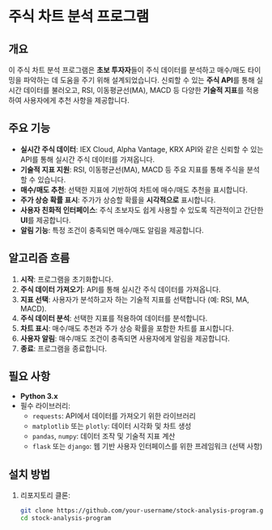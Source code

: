 # 주식 차트 분석 프로그램

## 개요
이 주식 차트 분석 프로그램은 **초보 투자자**들이 주식 데이터를 분석하고 매수/매도 타이밍을 파악하는 데 도움을 주기 위해 설계되었습니다. 신뢰할 수 있는 **주식 API**를 통해 실시간 데이터를 불러오고, RSI, 이동평균선(MA), MACD 등 다양한 **기술적 지표**를 적용하여 사용자에게 추천 사항을 제공합니다.

## 주요 기능
- **실시간 주식 데이터**: IEX Cloud, Alpha Vantage, KRX API와 같은 신뢰할 수 있는 API를 통해 실시간 주식 데이터를 가져옵니다.
- **기술적 지표 지원**: RSI, 이동평균선(MA), MACD 등 주요 지표를 통해 주식을 분석할 수 있습니다.
- **매수/매도 추천**: 선택한 지표에 기반하여 차트에 매수/매도 추천을 표시합니다.
- **주가 상승 확률 표시**: 주가가 상승할 확률을 **시각적으로** 표시합니다.
- **사용자 친화적 인터페이스**: 주식 초보자도 쉽게 사용할 수 있도록 직관적이고 간단한 **UI**를 제공합니다.
- **알림 기능**: 특정 조건이 충족되면 매수/매도 알림을 제공합니다.

## 알고리즘 흐름
1. **시작**: 프로그램을 초기화합니다.
2. **주식 데이터 가져오기**: API를 통해 실시간 주식 데이터를 가져옵니다.
3. **지표 선택**: 사용자가 분석하고자 하는 기술적 지표를 선택합니다 (예: RSI, MA, MACD).
4. **주식 데이터 분석**: 선택한 지표를 적용하여 데이터를 분석합니다.
5. **차트 표시**: 매수/매도 추천과 주가 상승 확률을 포함한 차트를 표시합니다.
6. **사용자 알림**: 매수/매도 조건이 충족되면 사용자에게 알림을 제공합니다.
7. **종료**: 프로그램을 종료합니다.

## 필요 사항
- **Python 3.x**
- 필수 라이브러리:
  - `requests`: API에서 데이터를 가져오기 위한 라이브러리
  - `matplotlib` 또는 `plotly`: 데이터 시각화 및 차트 생성
  - `pandas`, `numpy`: 데이터 조작 및 기술적 지표 계산
  - `flask` 또는 `django`: 웹 기반 사용자 인터페이스를 위한 프레임워크 (선택 사항)

## 설치 방법
1. 리포지토리 클론:
   ```bash
   git clone https://github.com/your-username/stock-analysis-program.git
   cd stock-analysis-program

